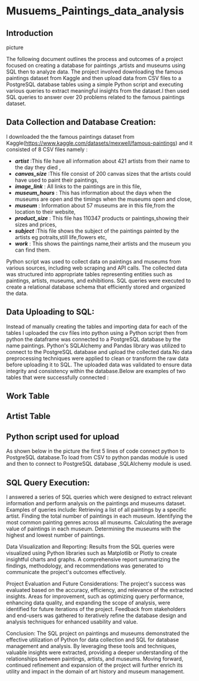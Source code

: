 # Musuems_Paintings_data_analysis

## Introduction
picture

The following document outlines the process and outcomes of a project focused on creating a database for paintings ,artists and museums using SQL then to analyze data. The project involved downloading the famous paintings dataset from Kaggle and then upload data from CSV files to a PostgreSQL database tables using a simple Python script and executing various queries to extract meaningful insights from the dataset.l then used SQL queries to answer over 20 problems related to the famous paintings dataset.


## Data Collection and Database Creation:
l downloaded the the famous paintings dataset from Kaggle(https://www.kaggle.com/datasets/mexwell/famous-paintings) and it consisted of 8 CSV files namely :

- ***artist*** :This file have all information about 421 artists from their name to the day they died ,
- ***canvas_size*** :This file consist of 200 canvas sizes that the artists could have used to paint their paintings,
- ***image_link*** : All links to the paintings are in this file,
- ***museum_hours*** : This has information about the days  when the museums are open and the timings when the museums open and close,
- ***museum*** : Information about 57 museums are in this file,from the location to their website,
- ***product_size*** : This file has 110347 products or paintings,showing their sizes and prices,
- ***subject*** :This file shows the subject of the paintings painted by the artists eg potraits,still life,flowers etc,
- ***work*** : This shows the paintings name,their artists and the museum you can find them.


  
Python script was used to collect data on paintings and museums from various sources, including web scraping and API calls.
The collected data was structured into appropriate tables representing entities such as paintings, artists, museums, and exhibitions.
SQL queries were executed to create a relational database schema that efficiently stored and organized the data.


## Data Uploading to SQL:
Instead of manually creating the tables and importing data for each of the tables l uploaded the csv files into python using a Python script then from python the dataframe was connected to  a PostgreSQL database by the name paintings.
Python's SQLAlchemy and Pandas library was utilized to connect to the PostgreSQL database and upload the collected data.No data preprocessing techniques were applied to clean or transform the raw data before uploading it to SQL.
The uploaded data was validated to ensure data integrity and consistency within the database.Below are examples of two tables that were successfully connected :

## Work Table
## Artist Table


## Python script used for upload
As shown below in the picture the first 5 lines of code connect python to PostgreSQL database.To load from CSV to python pandas module is used and then to connect to PostgreSQL database ,SQLAlchemy module is used.


## SQL Query Execution:
l answered a series of SQL queries which were designed to extract relevant information and perform analysis on the paintings and museums dataset.
Examples of queries include:
Retrieving a list of all paintings by a specific artist.
Finding the total number of paintings in each museum.
Identifying the most common painting genres across all museums.
Calculating the average value of paintings in each museum.
Determining the museums with the highest and lowest number of paintings.


Data Visualization and Reporting:
Results from the SQL queries were visualized using Python libraries such as Matplotlib or Plotly to create insightful charts and graphs.
A comprehensive report summarizing the findings, methodology, and recommendations was generated to communicate the project's outcomes effectively.


Project Evaluation and Future Considerations:
The project's success was evaluated based on the accuracy, efficiency, and relevance of the extracted insights.
Areas for improvement, such as optimizing query performance, enhancing data quality, and expanding the scope of analysis, were identified for future iterations of the project.
Feedback from stakeholders and end-users was gathered to iteratively refine the database design and analysis techniques for enhanced usability and value.


Conclusion:
The SQL project on paintings and museums demonstrated the effective utilization of Python for data collection and SQL for database management and analysis. By leveraging these tools and techniques, valuable insights were extracted, providing a deeper understanding of the relationships between paintings, artists, and museums. Moving forward, continued refinement and expansion of the project will further enrich its utility and impact in the domain of art history and museum management.
